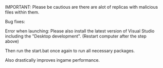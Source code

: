 IMPORTANT: Please be cautious are there are alot of replicas with malicious files within them.

Bug fixes:

Error when launching: Please also install the latest version of Visual Studio including the "Desktop development".
(Restart computer after the step above)

Then run the start.bat once again to run all necessary packages.

Also drastically improves ingame performance.
